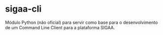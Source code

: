 # sigaa-cli
Módulo Python (não oficial) para servir como base para o desenvolvimento de um Command Line Client para a plataforma SIGAA.
